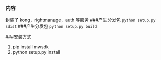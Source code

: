 ### 内容
封装了 kong，rightmanage，auth 等服务
###产生分发包
``
python setup.py sdist
``
###产生分发包
``
python setup.py build
``

###安装方式
1. pip install mwsdk
2. python setup.py install
